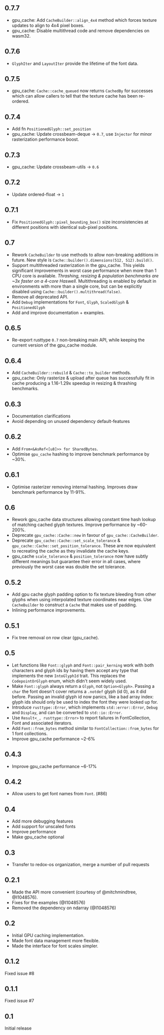 ## 0.7.7
* gpu_cache: Add `CacheBuilder::align_4x4` method which forces texture updates to align to 4x4 pixel boxes.
* gpu_cache: Disable multithread code and remove dependencies on wasm32.

## 0.7.6
* `GlyphIter` and `LayoutIter` provide the lifetime of the font data.

## 0.7.5
* gpu_cache: `Cache::cache_queued` now returns `CachedBy` for successes which can allow callers to tell that the texture cache has been re-ordered.

## 0.7.4
* Add fn `PositionedGlyph::set_position`
* gpu_cache: Update crossbeam-deque -> `0.7`, use `Injector` for minor rasterization performance boost.

## 0.7.3
* gpu_cache: Update crossbeam-utils -> `0.6`

## 0.7.2
* Update ordered-float -> `1`

## 0.7.1
* Fix `PositionedGlyph::pixel_bounding_box()` size inconsistencies at different positions with identical sub-pixel positions.

## 0.7

* Rework `CacheBuilder` to use methods to allow non-breaking additions
  in future. New style is `Cache::builder().dimensions(512, 512).build()`.
* Support multithreaded rasterization in the gpu_cache. This yields
  significant improvements in worst case performance when more than 1
  CPU core is available. _Thrashing, resizing & population benchmarks
  are ~3x faster on a 4-core Haswell._
  Multithreading is enabled by default in environments with more than
  a single core, but can be explicitly disabled using
  `Cache::builder().multithread(false)`.
* Remove all deprecated API.
* Add `Debug` implementations for `Font`, `Glyph`, `ScaledGlyph` &
  `PositionedGlyph`
* Add and improve documentation + examples.

## 0.6.5

* Re-export rusttype `0.7` non-breaking main API, while keeping the current
  version of the gpu_cache module.

## 0.6.4

* Add `CacheBuilder::rebuild` & `Cache::to_builder` methods.
* gpu_cache: Only rasterize & upload after queue has successfully fit in cache
  producing a 1.16-1.29x speedup in resizing & thrashing benchmarks.

## 0.6.3

* Documentation clarifications
* Avoid depending on unused dependency default-features

## 0.6.2

* Add `From<&AsRef<[u8]>> for SharedBytes`.
* Optimise `gpu_cache` hashing to improve benchmark performance by ~30%.

## 0.6.1

* Optimise rasterizer removing internal hashing. Improves draw benchmark
  performance by 11-91%.

## 0.6

* Rework gpu_cache data structures allowing constant time hash lookup
  of matching cached glyph textures. Improve performance by ~60-200%.
* Deprecate `gpu_cache::Cache::new` in favour of `gpu_cache::CacheBuilder`.
* Deprecate `gpu_cache::Cache::set_scale_tolerance` &
  `gpu_cache::Cache::set_position_tolerance`. These are now equivalent to
  recreating the cache as they invalidate the cache keys.
* gpu_cache `scale_tolerance` & `position_tolerance` now have subtly different
  meanings but guarantee their error in all cases, where previously the
  worst case was double the set tolerance.

## 0.5.2

* Add gpu cache glyph padding option to fix texture bleeding from other
  glyphs when using interpolated texture coordinates near edges. Use
  `CacheBuilder` to construct a `Cache` that makes use of padding.
* Inlining performance improvements.

## 0.5.1

* Fix tree removal on row clear (gpu_cache).

## 0.5

* Let functions like `Font::glyph` and `Font::pair_kerning` work with both
  characters and glyph ids by having them accept any type that implements the
  new `IntoGlyphId` trait. This replaces the `CodepointOrGlyph` enum, which
  didn't seem widely used.
* Make `Font::glyph` always return a `Glyph`, not `Option<Glyph>`. Passing a
  `char` the font doesn't cover returns a `.notdef` glyph (id 0), as it did
  before. Passing an invalid glyph id now panics, like a bad array index: glyph
  ids should only be used to index the font they were looked up for.
* Introduce `rusttype::Error`, which implements `std::error::Error`, `Debug` and
  `Display`, and can be converted to `std::io::Error`.
* Use `Result<_, rusttype::Error>` to report failures in FontCollection, Font
  and associated iterators.
* Add `Font::from_bytes` method similar to `FontCollection::from_bytes` for 1
  font collections.
* Improve gpu_cache performance ~2-6%

## 0.4.3

* Improve gpu_cache performance ~6-17%

## 0.4.2

* Allow users to get font names from `Font`. (#86)

## 0.4

* Add more debugging features
* Add support for unscaled fonts
* Improve performance
* Make gpu_cache optional

## 0.3

* Transfer to redox-os organization, merge a number of pull requests

## 0.2.1

* Made the API more convenient (courtesy of @mitchmindtree, @I1048576).
* Fixes for the examples (@I1048576)
* Removed the dependency on ndarray (@I1048576)

## 0.2

* Initial GPU caching implementation.
* Made font data management more flexible.
* Made the interface for font scales simpler.

## 0.1.2

Fixed issue #8

## 0.1.1

Fixed issue #7

## 0.1

Initial release

